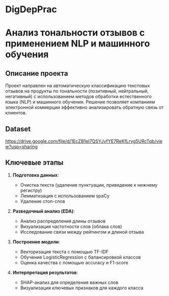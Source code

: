 # DigDepPrac
# Анализ тональности отзывов с применением NLP и машинного обучения

## Описание проекта

Проект направлен на автоматическую классификацию текстовых отзывов на продукты по тональности (позитивный, нейтральный, негативный) с использованием методов обработки естественного языка (NLP) и машинного обучения. Решение позволяет компаниям электронной коммерции эффективно анализировать обратную связь от клиентов.

## Dataset
https://drive.google.com/file/d/1EcZB1eI7QSYJvfYE7ReKfLrvg5URcTqb/view?usp=sharing

## Ключевые этапы

1. **Подготовка данных**:
   - Очистка текста (удаление пунктуации, приведение к нижнему регистру)
   - Лемматизация с использованием spaCy
   - Удаление стоп-слов

2. **Разведочный анализ (EDA)**:
   - Анализ распределения длины отзывов
   - Визуализация частотности слов (облака слов)
   - Исследование связи между рейтингом и длиной отзыва

3. **Построение модели**:
   - Векторизация текста с помощью TF-IDF
   - Обучение LogisticRegression с балансировкой классов
   - Оценка качества с помощью accuracy и F1-score

4. **Интерпретация результатов**:
   - SHAP-анализ для определения важных слов
   - Визуализация ключевых признаков для каждого класса
